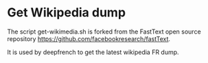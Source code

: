 # Get Wikipedia dump

The script get-wikimedia.sh is forked from the FastText open source repository https://github.com/facebookresearch/fastText.

It is used by deepfrench to get the latest wikipedia FR dump.